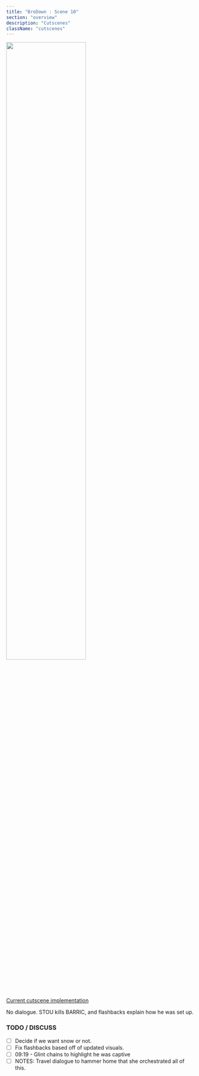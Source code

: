 ```yaml
---
title: "BroDown : Scene 10"
section: "overview"
description: "Cutscenes"
className: "cutscenes"
---
```


<img src="/images/wiki/cutscenes/11_BroDown_02.jpg?raw=1" width="65%" />

[Current cutscene implementation](https://www.dropbox.com/s/ih58gvvi9ibcqtn/WaW_OopsAndSurrounding.mp4?raw=1)

No dialogue. STOU kills BARRIC, and flashbacks explain how he was set up.

### TODO / DISCUSS

- [ ] Decide if we want snow or not.
- [ ] Fix flashbacks based off of updated visuals.
- [ ] 09:19 - Glint chains to highlight he was captive
- [ ] NOTES: Travel dialogue to hammer home that she orchestrated all of this.